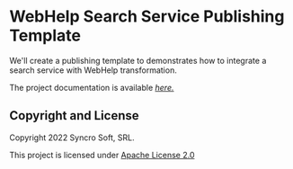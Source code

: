 # WebHelp Search Service Publishing Template

We'll create a publishing template to demonstrates how to integrate a search service with WebHelp transformation. 

The project documentation is available *[here.](https://sweet-beignet-8a9e20.netlify.app/)*

Copyright and License
---------------------
Copyright 2022 Syncro Soft, SRL.

This project is licensed under [Apache License 2.0](https://github.com/oxygenxml-incubator/repo-template/blob/master/LICENSE)

